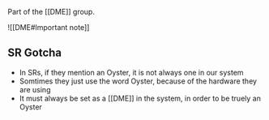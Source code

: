 Part of the [[DME]] group.

![[DME#Important note]]

## SR Gotcha

- In SRs, if they mention an Oyster, it is not always one in our system
- Somtimes they just use the word Oyster, because of the hardware they are using
- It must always be set as a [[DME]] in the system, in order to be truely an Oyster